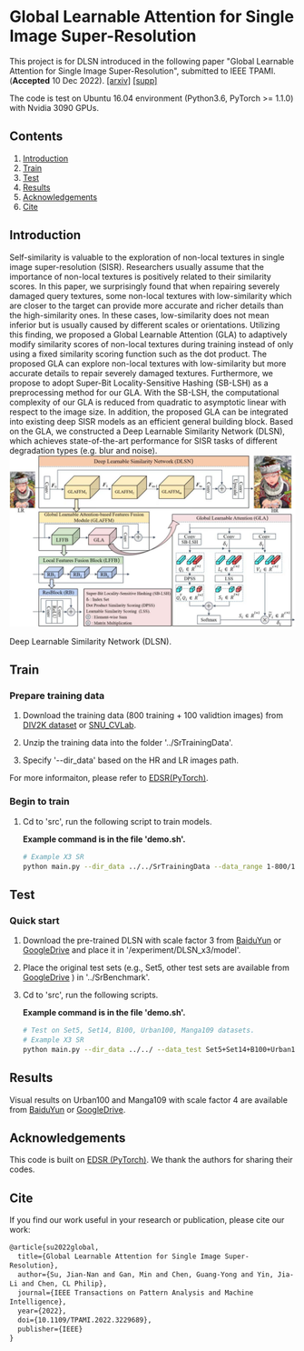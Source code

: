# Global Learnable Attention for Single Image Super-Resolution
This project is for DLSN introduced in the following paper "Global Learnable Attention for Single Image Super-Resolution", submitted to IEEE TPAMI. (**Accepted** 10 Dec 2022). [\[arxiv\]](https://arxiv.org/abs/2212.01057) [\[supp\]](https://drive.google.com/file/d/1srnWmgKOLHa08pI69rCgem9SkQViGywz/view?usp=share_link)

The code is test on Ubuntu 16.04 environment (Python3.6, PyTorch >= 1.1.0) with Nvidia 3090 GPUs. 
## Contents
1. [Introduction](#introduction)
2. [Train](#train)
3. [Test](#test)
4. [Results](#results)
5. [Acknowledgements](#acknowledgements)
6. [Cite](#cite)

## Introduction

Self-similarity is valuable to the exploration of non-local textures in single image super-resolution (SISR). Researchers usually assume that the importance of non-local textures is positively related to their similarity scores. In this paper, we surprisingly found that when repairing severely damaged query textures, some non-local textures with low-similarity which are closer to the target can provide more accurate and richer details than the high-similarity ones. In these cases, low-similarity does not mean inferior but is usually caused by different scales or orientations. Utilizing this finding, we proposed a Global Learnable Attention (GLA) to adaptively modify similarity scores of non-local textures during training instead of only using a fixed similarity scoring function such as the dot product. The proposed GLA can explore non-local textures with low-similarity but more accurate details to repair severely damaged textures. Furthermore, we propose to adopt Super-Bit Locality-Sensitive Hashing (SB-LSH) as a preprocessing method for our GLA. With the SB-LSH, the computational complexity of our GLA is reduced from quadratic to asymptotic linear with respect to the image size. In addition, the proposed GLA can be integrated into existing deep SISR models as an efficient general building block. Based on the GLA, we constructed a Deep Learnable Similarity Network (DLSN), which achieves state-of-the-art performance for SISR tasks of different degradation types (e.g. blur and noise).
![AS-SEM centering](./Figs/dlsn.jpg)

Deep Learnable Similarity Network (DLSN).

## Train
### Prepare training data 

1. Download the training data (800 training + 100 validtion images) from [DIV2K dataset](https://data.vision.ee.ethz.ch/cvl/DIV2K/) or [SNU_CVLab](https://cv.snu.ac.kr/research/EDSR/DIV2K.tar).

2. Unzip the training data into the folder '../SrTrainingData'.

3. Specify '--dir_data' based on the HR and LR images path. 

For more informaiton, please refer to [EDSR(PyTorch)](https://github.com/thstkdgus35/EDSR-PyTorch).

### Begin to train

1. Cd to 'src', run the following script to train models.

    **Example command is in the file 'demo.sh'.**

    ```bash
    # Example X3 SR
    python main.py --dir_data ../../SrTrainingData --data_range 1-800/1-5 --n_GPUs 1 --rgb_range 1 --chunk_size 128 --n_hashes 3 --save_models --lr 1e-4 --decay 300-600-900-1200 --epochs 1500 --chop --save_results --data_test Set5 --n_resgroups 10 --n_resblocks 4 --n_feats 256 --reduction 4 --res_scale 0.1 --batch_size 16 --model DLSN --scale 3 --patch_size 144 --save DLSN_x3 --data_train DIV2K

    ```

## Test
### Quick start
1. Download the pre-trained DLSN with scale factor 3 from [BaiduYun](https://pan.baidu.com/s/1EEkNZ9FieZDnFHSILWhH9A?pwd=udgx) or [GoogleDrive](https://drive.google.com/file/d/1uZRVWhQ-bo8c9eEjpdE5fLVDeIpTE1pn/view?usp=sharing) and place it in '/experiment/DLSN_x3/model'.
2. Place the original test sets (e.g., Set5, other test sets are available from [GoogleDrive](https://drive.google.com/drive/folders/1xyiuTr6ga6ni-yfTP7kyPHRmfBakWovo) ) in '../SrBenchmark'.
3. Cd to 'src', run the following scripts.

    **Example command is in the file 'demo.sh'.**

    ```bash
    # Test on Set5, Set14, B100, Urban100, Manga109 datasets.
    # Example X3 SR
    python main.py --dir_data ../../ --data_test Set5+Set14+B100+Urban100+Manga109 --n_GPUs 1 --rgb_range 1 --save_models --save_results --n_resgroups 10 --n_resblocks 4 --n_feats 256 --res_scale 0.1 --model DLSN --pre_train ../experiment/DLSN_x3/model/DLSN_x3.pt --save Temp --data_range 1-800/1-5 --scale 3 --test_only --reduction 4 --chunk_size 128 --n_hashes 3 --chop
    ```

## Results
Visual results on Urban100 and Manga109 with scale factor 4 are available from [BaiduYun](https://pan.baidu.com/s/1LUPwhtbE1ySrHVSH1Bo3Og?pwd=ip0c) or [GoogleDrive](https://drive.google.com/drive/folders/1_NgMFcPk2G6ccZ-QQiG06KqNadi_7Z8J?usp=share_link).

## Acknowledgements
This code is built on [EDSR (PyTorch)](https://github.com/thstkdgus35/EDSR-PyTorch). We thank the authors for sharing their codes.

## Cite
If you find our work useful in your research or publication, please cite our work:
```
@article{su2022global,
  title={Global Learnable Attention for Single Image Super-Resolution},
  author={Su, Jian-Nan and Gan, Min and Chen, Guang-Yong and Yin, Jia-Li and Chen, CL Philip},
  journal={IEEE Transactions on Pattern Analysis and Machine Intelligence},
  year={2022},
  doi={10.1109/TPAMI.2022.3229689},
  publisher={IEEE}
}
```